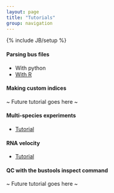 ```yaml
---
layout: page
title: "Tutorials"
group: navigation
---
```


{% include JB/setup %}

#### Parsing bus files
- With python
- [With R](https://github.com/BUStools/BUSpaRse)

#### Making custom indices
~ Future tutorial goes here ~

#### Multi-species experiments
- [Tutorial](species_mixing.html)


#### RNA velocity
- [Tutorial](velocity_tutorial.html)


#### QC with the bustools inspect command
~ Future tutorial goes here ~
